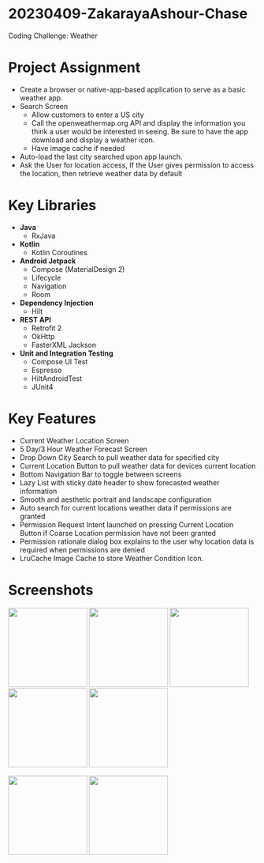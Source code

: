 # 20230409-ZakarayaAshour-Chase
Coding Challenge: Weather

# Project Assignment
- Create a browser or native-app-based application to serve as a basic weather app.
- Search Screen
  - Allow customers to enter a US city
  - Call the openweathermap.org API and display the information you think a user would be interested in seeing. Be sure to have the app download and display a weather icon.
  - Have image cache if needed
- Auto-load the last city searched upon app launch.
- Ask the User for location access, If the User gives permission to access the location, then retrieve weather data by default

# Key Libraries
- **Java**
  - RxJava
- **Kotlin**
  - Kotlin Coroutines 
- **Android Jetpack**
  - Compose (MaterialDesign 2)
  - Lifecycle
  - Navigation
  - Room
- **Dependency Injection**
  - Hilt
- **REST API**
  - Retrofit 2
  - OkHttp
  - FasterXML Jackson
- **Unit and Integration Testing**
  - Compose UI Test
  - Espresso
  - HiltAndroidTest
  - JUnit4

# Key Features
  - Current Weather Location Screen
  - 5 Day/3 Hour Weather Forecast Screen
  - Drop Down City Search to pull weather data for specified city
  - Current Location Button to pull weather data for devices current location
  - Bottom Navigation Bar to toggle between screens
  - Lazy List with sticky date header to show forecasted weather information
  - Smooth and aesthetic portrait and landscape configuration
  - Auto search for current locations weather data if permissions are granted
  - Permission Request Intent launched on pressing Current Location Button if Coarse Location permission have not been granted
  - Permission rationale dialog box explains to the user why location data is required when permissions are denied
  - LruCache Image Cache to store Weather Condition Icon.

# Screenshots
<p float="left">
<img src="https://user-images.githubusercontent.com/39238415/230876683-1c12a77e-144b-44ab-adc8-e13aba768ec4.png" width="160" />  
<img src="https://user-images.githubusercontent.com/39238415/230876727-661598ba-b719-48f4-924b-2caedd070917.png" width="160" />
<img src="https://user-images.githubusercontent.com/39238415/230876746-88d26d4a-6091-4ab9-8a36-6795abd5aa23.png" width="160" />
<img src="https://user-images.githubusercontent.com/39238415/230876761-48a27e8a-de15-419a-b8ab-2e2096cf4c94.png" width="160" />
<img src="https://user-images.githubusercontent.com/39238415/230876777-4f70c77a-3ebc-4893-b906-3ea7362496e4.png" width="160" />
</p>
<p float="left">
 <img src="https://user-images.githubusercontent.com/39238415/230876907-62cb5c3d-9390-4552-aa61-a0faea854ca7.png" height="160" />
 <img src="https://user-images.githubusercontent.com/39238415/230880760-10d8311d-3512-4a22-ae9e-5e68c0ef1357.png" height="160" />
</p>



